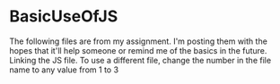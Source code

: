 # BasicUseOfJS
The following files are from my assignment. I'm posting them with the hopes that it'll help someone or remind me of the basics in the future.
Linking the JS file. To use a different file, change the number in the file name to any value from 1 to 3

